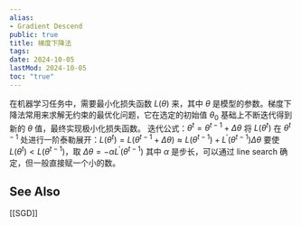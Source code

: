 ```yaml
---
alias:
- Gradient Descend
public: true
title: 梯度下降法
tags:
date: 2024-10-05
lastMod: 2024-10-05
toc: "true"
---
```


在机器学习任务中，需要最小化损失函数 ${L(\theta )}$ 来，其中 ${\theta}$ 是模型的参数。梯度下降法常用来求解无约束的最优化问题，它在选定的初始值 ${\theta_0}$ 基础上不断迭代得到新的 ${\theta}$ 值，最终实现极小化损失函数。
迭代公式：${\theta ^t = \theta ^{t-1} + \Delta \theta}$
将 ${L(\theta ^t)}$ 在 ${\theta ^{t-1}}$ 处进行一阶泰勒展开：${L(\theta ^t)=L(\theta ^{t-1} + \Delta \theta) \approx L(\theta ^{t-1}) + L^\prime(\theta ^{t-1})\Delta \theta}$
要使 ${L(\theta ^t) < L(\theta ^{t-1}) }$，取 ${\Delta \theta = -\alpha L^\prime(\theta ^{t-1})}$
其中  ${\alpha}$ 是步长，可以通过 line search 确定，但一般直接赋一个小的数。
## See Also
[[SGD]]

